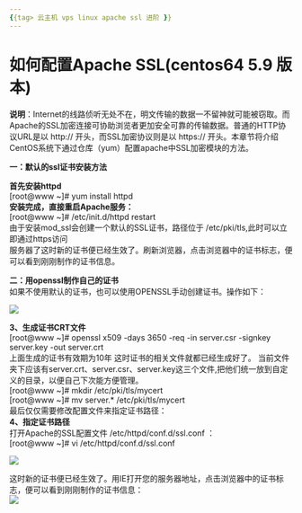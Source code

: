 ```yaml
---
{{tag> 云主机 vps linux apache ssl 进阶 }}
---
```

# 如何配置Apache SSL(centos64 5.9 版本)

**说明**：Internet的线路侦听无处不在，明文传输的数据一不留神就可能被窃取。而Apache的SSL加密连接可协助浏览者更加安全可靠的传输数据。普通的HTTP协议URL是以 http:// 开头，而SSL加密协议则是以 https:// 开头。本章节将介绍CentOS系统下通过仓库（yum）配置apache中SSL加密模块的方法。


**一：默认的ssl证书安装方法**

**首先安装httpd**<br>
[root@www ~]# yum install httpd<br>
**安装完成，直接重启Apache服务：**<br>
[root@www ~]# /etc/init.d/httpd restart<br>
由于安装mod_ssl会创建一个默认的SSL证书，路径位于 /etc/pki/tls,此时可以立即通过https访问<br>
服务器了这时新的证书便已经生效了。刷新浏览器，点击浏览器中的证书标志，便可以看到刚刚制作的证书信息。


**二：用openssl制作自己的证书**<br>
如果不使用默认的证书，也可以使用OPENSSL手动创建证书。操作如下：<br>

![](http://kb.51hosting.com/_media/kb/ssl1.png)


**3、生成证书CRT文件**<br>
[root@www ~]# openssl x509 -days 3650 -req -in server.csr -signkey server.key -out server.crt<br>
上面生成的证书有效期为10年
这时证书的相关文件就都已经生成好了。
当前文件夹下应该有server.crt、server.csr、server.key这三个文件,把他们统一放到自定义的目录，以便自己下次能方便管理。<br>
[root@www ~]# mkdir /etc/pki/tls/mycert<br>
[root@www ~]# mv server.* /etc/pki/tls/mycert<br>
最后仅仅需要修改配置文件来指定证书路径：<br>
**4、指定证书路径**<br>
打开Apache的SSL配置文件 /etc/httpd/conf.d/ssl.conf ：<br>
[root@www ~]# vi /etc/httpd/conf.d/ssl.conf<br>

![](http://kb.51hosting.com/_media/kb/ssl2.png)


这时新的证书便已经生效了。用IE打开您的服务器地址，点击浏览器中的证书标志，便可以看到刚刚制作的证书信息：<br>
![](http://kb.51hosting.com/_media/kb/ssl3.png)